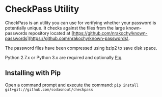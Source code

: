 # CheckPass Utility #
CheckPass is an utility you can use for verifying whether your password is potentially unique. It checks against the files
from the large known-passwords repository located at [https://github.com/nrakochy/known-passwords](https://github.com/nrakochy/known-passwords).

The password files have been compressed using bzip2 to save disk space.

Python 2.7.x or Python 3.x are required and optionally [Pip](https://wiki.python.org/moin/CheeseShopTutorial#Installing_Distributions).

## Installing with Pip ##

Open a command prompt and execute the command:
`pip install git+git://github.com/sodasnout/checkpass`

